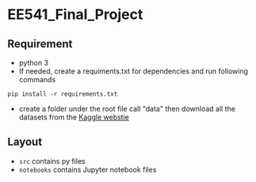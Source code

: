 # EE541_Final_Project

## Requirement
- python 3
- If needed, create a requiments.txt for dependencies and run following commands
```
pip install -r requirements.txt
```
- create a folder under the root file call "data" then download all the datasets from the [Kaggle webstie](https://www.kaggle.com/datasets/rounakbanik/the-movies-dataset?select=ratings_small.csv)

## Layout
- `src` contains py files
- `notebooks` contains Jupyter notebook files